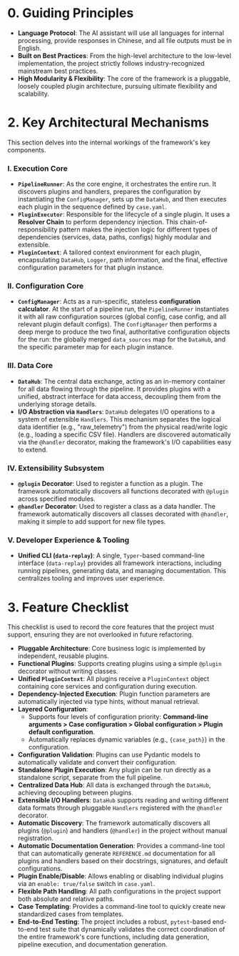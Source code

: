 # 0. Guiding Principles
- **Language Protocol**: The AI assistant will use all languages for internal processing, provide responses in Chinese, and all file outputs must be in English.
- **Built on Best Practices**: From the high-level architecture to the low-level implementation, the project strictly follows industry-recognized mainstream best practices.
- **High Modularity & Flexibility**: The core of the framework is a pluggable, loosely coupled plugin architecture, pursuing ultimate flexibility and scalability.


# 2. Key Architectural Mechanisms

This section delves into the internal workings of the framework's key components.

### I. Execution Core
- **`PipelineRunner`**: As the core engine, it orchestrates the entire run. It discovers plugins and handlers, prepares the configuration by instantiating the `ConfigManager`, sets up the `DataHub`, and then executes each plugin in the sequence defined by `case.yaml`.
- **`PluginExecutor`**: Responsible for the lifecycle of a single plugin. It uses a **Resolver Chain** to perform dependency injection. This chain-of-responsibility pattern makes the injection logic for different types of dependencies (services, data, paths, configs) highly modular and extensible.
- **`PluginContext`**: A tailored context environment for each plugin, encapsulating `DataHub`, `Logger`, path information, and the final, effective configuration parameters for that plugin instance.

### II. Configuration Core
- **`ConfigManager`**: Acts as a run-specific, stateless **configuration calculator**. At the start of a pipeline run, the `PipelineRunner` instantiates it with all raw configuration sources (global config, case config, and all relevant plugin default configs). The `ConfigManager` then performs a deep merge to produce the two final, authoritative configuration objects for the run: the globally merged `data_sources` map for the `DataHub`, and the specific parameter map for each plugin instance.

### III. Data Core
- **`DataHub`**: The central data exchange, acting as an in-memory container for all data flowing through the pipeline. It provides plugins with a unified, abstract interface for data access, decoupling them from the underlying storage details.
- **I/O Abstraction via `Handlers`**: `DataHub` delegates I/O operations to a system of extensible `Handlers`. This mechanism separates the logical data identifier (e.g., "raw_telemetry") from the physical read/write logic (e.g., loading a specific CSV file). Handlers are discovered automatically via the `@handler` decorator, making the framework's I/O capabilities easy to extend.

### IV. Extensibility Subsystem
- **`@plugin` Decorator**: Used to register a function as a plugin. The framework automatically discovers all functions decorated with `@plugin` across specified modules.
- **`@handler` Decorator**: Used to register a class as a data handler. The framework automatically discovers all classes decorated with `@handler`, making it simple to add support for new file types.

### V. Developer Experience & Tooling
- **Unified CLI (`data-replay`)**: A single, `Typer`-based command-line interface (`data-replay`) provides all framework interactions, including running pipelines, generating data, and managing documentation. This centralizes tooling and improves user experience.

# 3. Feature Checklist

This checklist is used to record the core features that the project must support, ensuring they are not overlooked in future refactoring.

- **Pluggable Architecture**: Core business logic is implemented by independent, reusable plugins.
- **Functional Plugins**: Supports creating plugins using a simple `@plugin` decorator without writing classes.
- **Unified `PluginContext`**: All plugins receive a `PluginContext` object containing core services and configuration during execution.
- **Dependency-Injected Execution**: Plugin function parameters are automatically injected via type hints, without manual retrieval.
- **Layered Configuration**:
    - Supports four levels of configuration priority: **Command-line arguments > Case configuration > Global configuration > Plugin default configuration**.
    - Automatically replaces dynamic variables (e.g., `{case_path}`) in the configuration.
- **Configuration Validation**: Plugins can use Pydantic models to automatically validate and convert their configuration.
- **Standalone Plugin Execution**: Any plugin can be run directly as a standalone script, separate from the full pipeline.
- **Centralized Data Hub**: All data is exchanged through the `DataHub`, achieving decoupling between plugins.
- **Extensible I/O Handlers**: `DataHub` supports reading and writing different data formats through pluggable `Handlers` registered with the `@handler` decorator.
- **Automatic Discovery**: The framework automatically discovers all plugins (`@plugin`) and handlers (`@handler`) in the project without manual registration.
- **Automatic Documentation Generation**: Provides a command-line tool that can automatically generate `REFERENCE.md` documentation for all plugins and handlers based on their docstrings, signatures, and default configurations.
- **Plugin Enable/Disable**: Allows enabling or disabling individual plugins via an `enable: true/false` switch in `case.yaml`.
- **Flexible Path Handling**: All path configurations in the project support both absolute and relative paths.
- **Case Templating**: Provides a command-line tool to quickly create new standardized cases from templates.
- **End-to-End Testing**: The project includes a robust, `pytest`-based end-to-end test suite that dynamically validates the correct coordination of the entire framework's core functions, including data generation, pipeline execution, and documentation generation.

